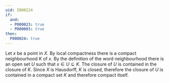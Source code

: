 ```yaml
---
uid: I000224
if:
  and:
  - P000023: true
  - P000003: true
then:
  P000024: true
---
```


Let $x$ be a point in $X$. By local compactness there is a compact neighbourhood $K$ of $x$. By the definition of the word neighbourhood there is an open set $U$ such that $x\in U \subseteq K$. The closure of $U$ is contained in the closure of $K$. Since $X$ is Hausdorff, $K$ is closed, therefore the closure of $U$ is contained in a compact set $K$ and therefore compact itself.

